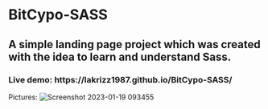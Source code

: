 # BitCypo-SASS

<h2>A simple landing page project which was created with the idea to learn and understand Sass.</h2>

<h3>Live demo: https://lakrizz1987.github.io/BitCypo-SASS/ </h3>

Pictures:
![Screenshot 2023-01-19 093455](https://user-images.githubusercontent.com/99616791/213382292-f13e3b39-2d87-42f4-9e79-79888541fded.png)

